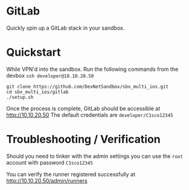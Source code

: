 # GitLab

Quickly spin up a GitLab stack in your sandbox.

# Quickstart

While VPN'd into the sandbox. Run the following commands from the devbox `ssh developer@10.10.20.50`
```
git clone https://github.com/DevNetSandbox/sbx_multi_ios.git
cd sbx_multi_ios/gitlab
./setup.sh
```

Once the process is complete, GitLab should be accessible at http://10.10.20.50 The
default credentials are `developer/C1sco12345`

# Troubleshooting / Verification

Should you need to tinker with the admin settings you can use the `root` account with
password `C1sco12345`

You can verify the runner registered successfully at http://10.10.20.50/admin/runners
